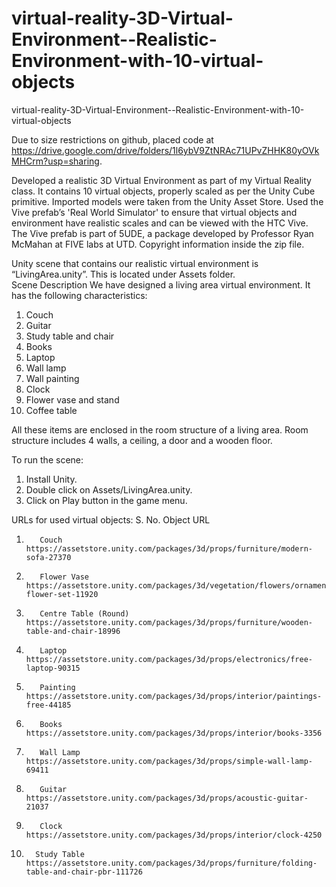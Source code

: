 # virtual-reality-3D-Virtual-Environment--Realistic-Environment-with-10-virtual-objects
virtual-reality-3D-Virtual-Environment--Realistic-Environment-with-10-virtual-objects

Due to size restrictions on github, placed code at https://drive.google.com/drive/folders/1l6ybV9ZtNRAc71UPvZHHK80yOVkMHCrm?usp=sharing.

Developed a realistic 3D Virtual Environment as part of my Virtual Reality class. It contains 10 virtual objects, properly scaled as per the Unity Cube primitive. Imported models were taken from the Unity Asset Store. Used the Vive prefab’s 'Real World Simulator' to ensure that virtual objects and environment have realistic scales and can be viewed with the HTC Vive. The Vive prefab is part of 5UDE, a package developed by Professor Ryan McMahan at FIVE labs at UTD. Copyright information inside the zip file.


Unity scene that contains our realistic virtual environment is “LivingArea.unity”. This is located under Assets folder.   
Scene Description
We have designed a living area virtual environment. It has the following characteristics:
1.	Couch
2.	Guitar
3.	Study table and chair
4.	Books 
5.	Laptop
6.	Wall lamp
7.	Wall painting 
8.	Clock
9.	Flower vase and stand
10.	Coffee table

All these items are enclosed in the room structure of a living area. Room structure includes 4 walls, a ceiling, a door and a wooden floor. 


To run the scene:
1. Install Unity.
2. Double click on Assets/LivingArea.unity.
3. Click on Play button in the game menu.


URLs for used virtual objects:
S. No.	Object 	      URL
1.		  Couch	        https://assetstore.unity.com/packages/3d/props/furniture/modern-sofa-27370
2.		  Flower Vase	  https://assetstore.unity.com/packages/3d/vegetation/flowers/ornamental-flower-set-11920
3.		  Centre Table (Round)	https://assetstore.unity.com/packages/3d/props/furniture/wooden-table-and-chair-18996
4.		  Laptop	      https://assetstore.unity.com/packages/3d/props/electronics/free-laptop-90315
5.		  Painting	    https://assetstore.unity.com/packages/3d/props/interior/paintings-free-44185
6.		  Books	        https://assetstore.unity.com/packages/3d/props/interior/books-3356
7.		  Wall Lamp	    https://assetstore.unity.com/packages/3d/props/simple-wall-lamp-69411
8.		  Guitar	      https://assetstore.unity.com/packages/3d/props/acoustic-guitar-21037
9.		  Clock	        https://assetstore.unity.com/packages/3d/props/interior/clock-4250
10.		  Study Table	   https://assetstore.unity.com/packages/3d/props/furniture/folding-table-and-chair-pbr-111726

